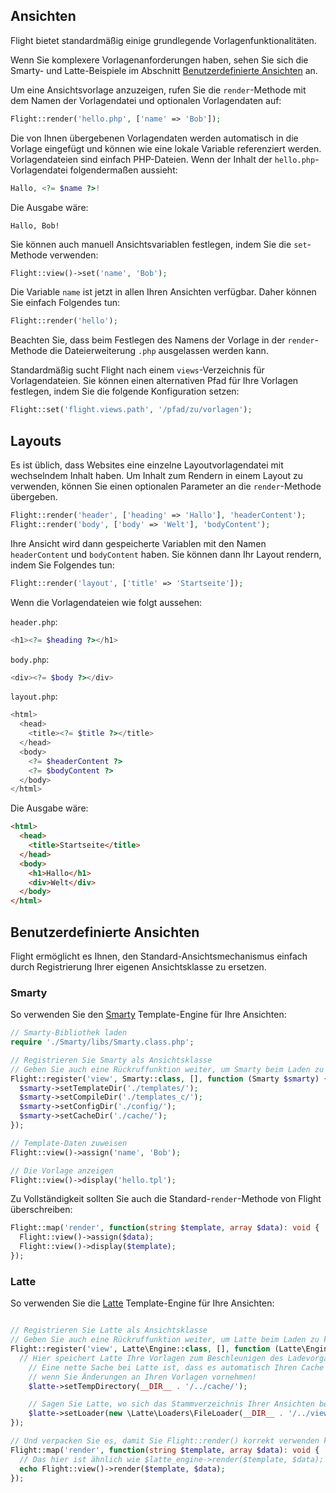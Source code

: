 ## Ansichten

Flight bietet standardmäßig einige grundlegende Vorlagenfunktionalitäten.

Wenn Sie komplexere Vorlagenanforderungen haben, sehen Sie sich die Smarty- und Latte-Beispiele im Abschnitt [Benutzerdefinierte Ansichten](#benutzerdefinierte-ansichten) an.

Um eine Ansichtsvorlage anzuzeigen, rufen Sie die `render`-Methode mit dem Namen der Vorlagendatei und optionalen Vorlagendaten auf:

```php
Flight::render('hello.php', ['name' => 'Bob']);
```

Die von Ihnen übergebenen Vorlagendaten werden automatisch in die Vorlage eingefügt und können wie eine lokale Variable referenziert werden. Vorlagendateien sind einfach PHP-Dateien. Wenn der Inhalt der `hello.php`-Vorlagendatei folgendermaßen aussieht:

```php
Hallo, <?= $name ?>!
```

Die Ausgabe wäre:

```
Hallo, Bob!
```

Sie können auch manuell Ansichtsvariablen festlegen, indem Sie die `set`-Methode verwenden:

```php
Flight::view()->set('name', 'Bob');
```

Die Variable `name` ist jetzt in allen Ihren Ansichten verfügbar. Daher können Sie einfach Folgendes tun:

```php
Flight::render('hello');
```

Beachten Sie, dass beim Festlegen des Namens der Vorlage in der `render`-Methode die Dateierweiterung `.php` ausgelassen werden kann.

Standardmäßig sucht Flight nach einem `views`-Verzeichnis für Vorlagendateien. Sie können einen alternativen Pfad für Ihre Vorlagen festlegen, indem Sie die folgende Konfiguration setzen:

```php
Flight::set('flight.views.path', '/pfad/zu/vorlagen');
```

## Layouts

Es ist üblich, dass Websites eine einzelne Layoutvorlagendatei mit wechselndem Inhalt haben. Um Inhalt zum Rendern in einem Layout zu verwenden, können Sie einen optionalen Parameter an die `render`-Methode übergeben.

```php
Flight::render('header', ['heading' => 'Hallo'], 'headerContent');
Flight::render('body', ['body' => 'Welt'], 'bodyContent');
```

Ihre Ansicht wird dann gespeicherte Variablen mit den Namen `headerContent` und `bodyContent` haben. Sie können dann Ihr Layout rendern, indem Sie Folgendes tun:

```php
Flight::render('layout', ['title' => 'Startseite']);
```

Wenn die Vorlagendateien wie folgt aussehen:

`header.php`:

```php
<h1><?= $heading ?></h1>
```

`body.php`:

```php
<div><?= $body ?></div>
```

`layout.php`:

```php
<html>
  <head>
    <title><?= $title ?></title>
  </head>
  <body>
    <?= $headerContent ?>
    <?= $bodyContent ?>
  </body>
</html>
```

Die Ausgabe wäre:

```html
<html>
  <head>
    <title>Startseite</title>
  </head>
  <body>
    <h1>Hallo</h1>
    <div>Welt</div>
  </body>
</html>
```

## Benutzerdefinierte Ansichten

Flight ermöglicht es Ihnen, den Standard-Ansichtsmechanismus einfach durch Registrierung Ihrer eigenen Ansichtsklasse zu ersetzen.

### Smarty

So verwenden Sie den [Smarty](http://www.smarty.net/) Template-Engine für Ihre Ansichten:

```php
// Smarty-Bibliothek laden
require './Smarty/libs/Smarty.class.php';

// Registrieren Sie Smarty als Ansichtsklasse
// Geben Sie auch eine Rückruffunktion weiter, um Smarty beim Laden zu konfigurieren
Flight::register('view', Smarty::class, [], function (Smarty $smarty) {
  $smarty->setTemplateDir('./templates/');
  $smarty->setCompileDir('./templates_c/');
  $smarty->setConfigDir('./config/');
  $smarty->setCacheDir('./cache/');
});

// Template-Daten zuweisen
Flight::view()->assign('name', 'Bob');

// Die Vorlage anzeigen
Flight::view()->display('hello.tpl');
```

Zu Vollständigkeit sollten Sie auch die Standard-`render`-Methode von Flight überschreiben:

```php
Flight::map('render', function(string $template, array $data): void {
  Flight::view()->assign($data);
  Flight::view()->display($template);
});
```

### Latte

So verwenden Sie die [Latte](https://latte.nette.org/) Template-Engine für Ihre Ansichten:

```php

// Registrieren Sie Latte als Ansichtsklasse
// Geben Sie auch eine Rückruffunktion weiter, um Latte beim Laden zu konfigurieren
Flight::register('view', Latte\Engine::class, [], function (Latte\Engine $latte) {
  // Hier speichert Latte Ihre Vorlagen zum Beschleunigen des Ladevorgangs
	// Eine nette Sache bei Latte ist, dass es automatisch Ihren Cache erneuert,
	// wenn Sie Änderungen an Ihren Vorlagen vornehmen!
	$latte->setTempDirectory(__DIR__ . '/../cache/');

	// Sagen Sie Latte, wo sich das Stammverzeichnis Ihrer Ansichten befinden wird.
	$latte->setLoader(new \Latte\Loaders\FileLoader(__DIR__ . '/../views/'));
});

// Und verpacken Sie es, damit Sie Flight::render() korrekt verwenden können
Flight::map('render', function(string $template, array $data): void {
  // Das hier ist ähnlich wie $latte_engine->render($template, $data);
  echo Flight::view()->render($template, $data);
});
```